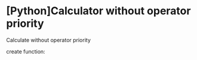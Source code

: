 # [Python]Calculator without operator priority
Calculate without operator priority

create function:
